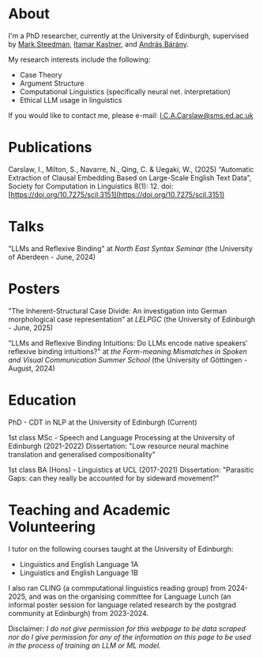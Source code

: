 # About 

I'm a PhD researcher, currently at the University of Edinburgh, supervised by [Mark Steedman](https://homepages.inf.ed.ac.uk/steedman/), [Itamar Kastner](https://blogs.ed.ac.uk/itamar/), and [András Bárány](https://andras.barany.at). 

My research interests include the following: 
- Case Theory
- Argument Structure
- Computational Linguistics (specifically neural net. interpretation)
- Ethical LLM usage in linguistics

If you would like to contact me, please e-mail: I.C.A.Carslaw@sms.ed.ac.uk

# Publications

Carslaw, I., Milton, S., Navarre, N., Qing, C. & Uegaki, W., (2025) “Automatic Extraction of Clausal Embedding Based on Large-Scale English Text Data”, Society for Computation in Linguistics 8(1): 12. doi: [https://doi.org/10.7275/scil.3151](https://doi.org/10.7275/scil.3151)

# Talks

"LLMs and Reflexive Binding" at _North East Syntax Seminar_ (the University of Aberdeen - June, 2024)

# Posters

"The Inherent-Structural Case Divide: An investigation into German morphological case representation" at _LELPGC_ (the University of Edinburgh - June, 2025)

"LLMs and Reflexive Binding Intuitions: Do LLMs encode native speakers’ reflexive binding intuitions?" at _the Form-meaning Mismatches in Spoken and Visual Communication Summer School_ (the University of Göttingen - August, 2024)

# Education

PhD - CDT in NLP at the University of Edinburgh (Current)

1st class MSc - Speech and Language Processing at the University of Edinburgh (2021-2022)
Dissertation: "Low resource neural machine translation and generalised compositionality" 

1st class BA (Hons) - Linguistics at UCL (2017-2021)
Dissertation: "Parasitic Gaps: can they really be accounted for by sideward movement?" 

# Teaching and Academic Volunteering 

I tutor on the following courses taught at the University of Edinburgh:

- Linguistics and English Language 1A
- Linguistics and English Language 1B

I also ran CLING (a commputational linguistics reading group) from 2024-2025, and was on the organising committee for Language Lunch (an informal poster session for language related research by the postgrad community at Edinburgh) from 2023-2024.


Disclaimer: _I do not give permission for this webpage to be data scraped nor do I give permission for any of the information on this page to be used in the process of training an LLM or ML model._
